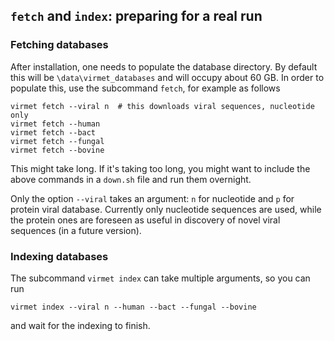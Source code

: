 ## `fetch` and `index`: preparing for a real run

### Fetching databases

After installation, one needs to populate the database directory. By default
this will be `\data\virmet_databases` and will occupy about 60 GB. In order to
populate this, use the subcommand `fetch`, for example as follows

    virmet fetch --viral n  # this downloads viral sequences, nucleotide only
    virmet fetch --human
    virmet fetch --bact
    virmet fetch --fungal
    virmet fetch --bovine

This might take long. If it's taking too long, you might want to include the
above commands in a `down.sh` file and run them overnight.

Only the option `--viral` takes an argument: `n` for nucleotide and `p` for
protein viral database. Currently only nucleotide sequences are used, while the
protein ones are foreseen as useful in discovery of novel viral sequences
(in a future version).


### Indexing databases

The subcommand `virmet index` can take multiple arguments, so you can run

    virmet index --viral n --human --bact --fungal --bovine

and wait for the indexing to finish.
